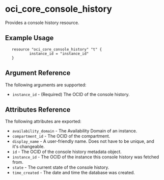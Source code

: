 # oci\_core\_console_history

 Provides a console history resource.

 ## Example Usage

 ```
    resource "oci_core_console_history" "t" {
			instance_id = "instance_id"
    }
 ```

 ## Argument Reference

 The following arguments are supported:

 * `instance_id` - (Required) The OCID of the console history.

 ## Attributes Reference

 The following attributes are exported:

 * `availability_domain` - The Availability Domain of an instance.
 * `compartment_id` - The OCID of the compartment.
 * `display_name` - A user-friendly name. Does not have to be unique, and it's changeable.
 * `id` - The OCID of the console history metadata object.
 * `instance_id` - The OCID of the instance this console history was fetched from.
 * `state` - The current state of the console history.
 * `time_created` - The date and time the database was created.
